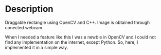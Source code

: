 # Description
Draggable rectangle using OpenCV and C++.
Image is obtained through conected webcam.

When I needed a feature like this I was a newbie in OpenCV and I could not find any implementation on the internet, except Python.
So, here, I implemented it in a simple way. 
